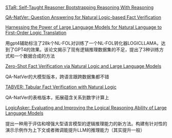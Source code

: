 [STaR: Self-Taught Reasoner Bootstrapping Reasoning With Reasoning](https://openreview.net/pdf?id=_3ELRdg2sgI)

[QA-NatVer: Question Answering for Natural Logic-based Fact Verification](https://arxiv.org/pdf/2310.14198)

[Harnessing the Power of Large Language Models for Natural Language to First-Order Logic Translation](https://aclanthology.org/2024.acl-long.375.pdf)

用gpt4辅助标注了28k个NL-FOL对训练了一个NL-FOL转化器LOGICLLAMA，达到了GPT4的效果。该论文揭示了现有逻辑推理数据集的不足，提出了3种训练方式和一个数据合成的方法

[Zero-Shot Fact Verification via Natural Logic and Large Language Models](https://arxiv.org/abs/2410.03341)

QA-NatVer的大模型版本，跨语言跟跨数据集都不错

[TABVER: Tabular Fact Verification with Natural Logic](https://arxiv.org/pdf/2411.01093)

QA-NatVer的表格版本，拓展蕴含关系到数字计算上

[LogicAsker: Evaluating and Improving the Logical Reasoning Ability of Large Language Models](https://aclanthology.org/2024.emnlp-main.128.pdf)

提出一种用于评估和增强大型语言模型的逻辑推理能力的新方法。构建有针对性的演示示例作为上下文或者微调能提升LLM的推理能力（其实提升一般）
